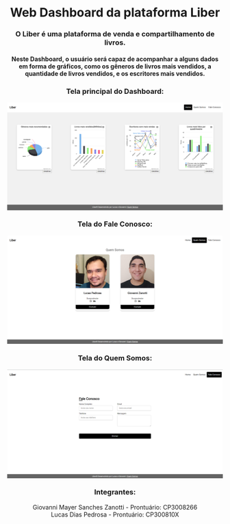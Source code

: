 <h1 align="center">
    Web Dashboard da plataforma Liber
</h1>

<h3 align="center">
  O Liber é uma plataforma de venda e compartilhamento de livros.
</h3>

<h4 align="center">
  Neste Dashboard, o usuário será capaz de acompanhar a alguns dados em forma de gráficos, como os gêneros de livros mais vendidos, a quantidade de livros vendidos, e os escritores mais vendidos.
</h4>

<h3 align="center">
  Tela principal do Dashboard:
</h3>
<img src="https://github.com/Lucas-Pedrosa/WebDashboard/blob/main/img/tela1.png" align="center" />

<h3 align="center">
  Tela do Fale Conosco:
</h3>
<img src="https://github.com/Lucas-Pedrosa/WebDashboard/blob/main/img/tela2.png" align="center" />

<h3 align="center">
  Tela do Quem Somos:
</h3>
<img src="https://github.com/Lucas-Pedrosa/WebDashboard/blob/main/img/tela3.png" align="center" />

<div align="center" margin-bottom="30">
    <h3>Integrantes: </h3> 
    <div>Giovanni Mayer Sanches Zanotti - Prontuário: CP3008266</div>
    <div>Lucas Dias Pedrosa - Prontuário: CP300810X</div>
</div>
